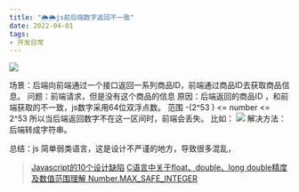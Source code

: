 ```yaml
---
title: "🌦🌦js前后端数字返回不一致"
date: 2022-04-01
tags: 
- 开发日常
---
```

![](https://upload-images.jianshu.io/upload_images/15312191-78a28a88ba4f13b7.png?imageMogr2/auto-orient/strip%7CimageView2/2/w/1240)

场景：后端向前端通过一个接口返回一系列商品ID，前端通过商品ID去获取商品信息。
问题：前端请求，但是没有这个商品的信息
原因：后端返回的商品ID ，和前端获取的不一致，js数字采用64位双浮点数。
范围 -(2^53 ) <= number <= 2^53 
所以当后端返回数字不在这一区间时，前端会丢失。
比如：
![](https://upload-images.jianshu.io/upload_images/15312191-a62d13274a7b796a.png?imageMogr2/auto-orient/strip%7CimageView2/2/w/1240)
解决方法：后端转成字符串。

总结：js 简单弱类语言，这是设计不严谨的地方，导致很多混乱，
> [Javascript的10个设计缺陷](http://www.ruanyifeng.com/blog/2011/06/10_design_defects_in_javascript.html)
[C语言中关于float、double、long double精度及数值范围理解 ](http://blog.sina.com.cn/s/blog_6ebd49350101gdgo.html)
[Number.MAX_SAFE_INTEGER](https://developer.mozilla.org/zh-CN/docs/Web/JavaScript/Reference/Global_Objects/Number/MAX_SAFE_INTEGER)
